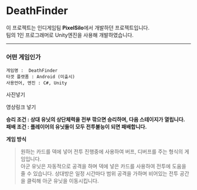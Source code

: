 # DeathFinder
 이 프로젝트는 인디게임팀 **PixelSilo**에서 개발하던 프로젝트입니다.   
 팀의 1인 프로그래머로 Unity엔진을 사용해 개발하였습니다.
 
 -----
### 어떤 게임인가

    게임명 :  DeathFinder
    타겟 플랫폼 : Android (미출시)
    사용언어, 엔진 : C#, Unity
    
 사진넣기
 
 영상링크 넣기
 
 **승리 조건 : 상대 유닛의 상단체력을 전부 깎으면 승리하며, 다음 스테이지가 열립니다.**   
 **패배 조건 : 플레이어의 유닛들이 모두 전투불능이 되면 패배합니다.**
 
 **게임 방식**  
 > 원하는 카드를 덱에 넣어 전투 진행중에 사용하여 버프, 디버프를 주는 형식의 게임입니다.   
 > 아군 유닛은 자동적으로 공격을 하며 덱에 넣은 카드를 사용하여 전투에 도움을 줄 수 있습니다.
 > 상대방은 일정 시간마다 범위 공격을 가하며 비어있는 전투 공간을 클릭해 아군 유닛을 이동시킵니다.
 
 
  
